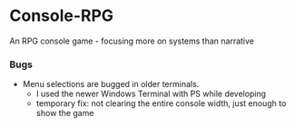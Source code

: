 # Console-RPG
An RPG console game - focusing more on systems than narrative

### Bugs
- Menu selections are bugged in older terminals. 
  - I used the newer Windows Terminal with PS while developing
  - temporary fix: not clearing the entire console width, just enough to show the game
